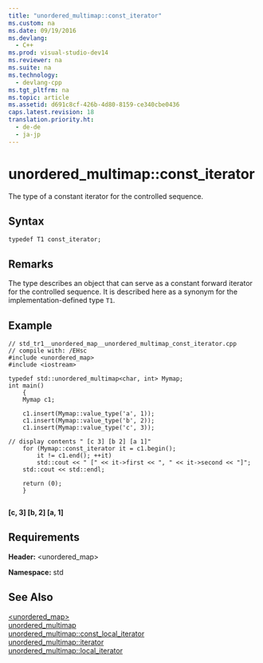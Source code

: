 ```yaml
---
title: "unordered_multimap::const_iterator"
ms.custom: na
ms.date: 09/19/2016
ms.devlang: 
  - C++
ms.prod: visual-studio-dev14
ms.reviewer: na
ms.suite: na
ms.technology: 
  - devlang-cpp
ms.tgt_pltfrm: na
ms.topic: article
ms.assetid: d691c8cf-426b-4d80-8159-ce340cbe0436
caps.latest.revision: 18
translation.priority.ht: 
  - de-de
  - ja-jp
---
```

# unordered_multimap::const_iterator
The type of a constant iterator for the controlled sequence.  
  
## Syntax  
  
```  
typedef T1 const_iterator;  
```  
  
## Remarks  
 The type describes an object that can serve as a constant forward iterator for the controlled sequence. It is described here as a synonym for the implementation-defined type `T1`.  
  
## Example  
  
```  
// std_tr1__unordered_map__unordered_multimap_const_iterator.cpp   
// compile with: /EHsc   
#include <unordered_map>   
#include <iostream>   
  
typedef std::unordered_multimap<char, int> Mymap;   
int main()   
    {   
    Mymap c1;   
  
    c1.insert(Mymap::value_type('a', 1));   
    c1.insert(Mymap::value_type('b', 2));   
    c1.insert(Mymap::value_type('c', 3));   
  
// display contents " [c 3] [b 2] [a 1]"   
    for (Mymap::const_iterator it = c1.begin();   
        it != c1.end(); ++it)   
        std::cout << " [" << it->first << ", " << it->second << "]";   
    std::cout << std::endl;   
  
    return (0);   
    }  
  
```  
  
  **[c, 3] [b, 2] [a, 1]**   
## Requirements  
 **Header:** <unordered_map>  
  
 **Namespace:** std  
  
## See Also  
 [<unordered_map>](../vs140/-unordered_map-.md)   
 [unordered_multimap](../vs140/unordered_multimap-Class.md)   
 [unordered_multimap::const_local_iterator](../vs140/unordered_multimap--const_local_iterator.md)   
 [unordered_multimap::iterator](../vs140/unordered_multimap--iterator.md)   
 [unordered_multimap::local_iterator](../vs140/unordered_multimap--local_iterator.md)